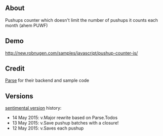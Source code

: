 ## About

Pushups counter which doesn't limit the number of pushups it counts each month (ahem PUWF)

## Demo

http://new.robnugen.com/samples/javascript/pushup-counter-js/

## Credit

[Parse](http://www.parse.com) for their backend and sample code

## Versions

[sentimental version](http://sentimentalversioning.org/) history:

* 14 May 2015: v.Major rewrite based on Parse.Todos
* 13 May 2015: v.Save pushup batches with a closure!
* 12 May 2015: v.Saves each pushup
